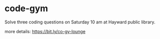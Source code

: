 # code-gym
Solve three coding questions on Saturday 10 am at Hayward public library.

more details: https://bit.ly/co-gy-lounge